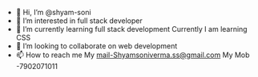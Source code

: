 - 👋 Hi, I’m @shyam-soni
- 👀 I’m interested in full stack developer 
- 🌱 I’m currently learning full stack development
     Currently I am learning CSS
- 💞️ I’m looking to collaborate on web development 
- 📫 How to reach me
 My mail-Shyamsoniverma.ss@gmail.com
 My Mob -7902071011

<!---
shyam-soni/shyam-soni is a ✨ special ✨ repository because its `README.md` (this file) appears on your GitHub profile.
You can click the Preview link to take a look at your changes.
--->
